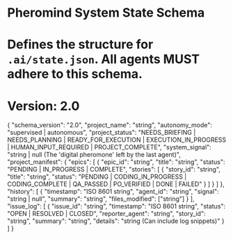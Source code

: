 # Pheromind System State Schema
# Defines the structure for `.ai/state.json`. All agents MUST adhere to this schema.
# Version: 2.0

{
  "schema_version": "2.0",
  "project_name": "string",
  "autonomy_mode": "supervised | autonomous",
  "project_status": "NEEDS_BRIEFING | NEEDS_PLANNING | READY_FOR_EXECUTION | EXECUTION_IN_PROGRESS | HUMAN_INPUT_REQUIRED | PROJECT_COMPLETE",
  "system_signal": "string | null (The 'digital pheromone' left by the last agent)",
  "project_manifest": {
    "epics": [
      {
        "epic_id": "string",
        "title": "string",
        "status": "PENDING | IN_PROGRESS | COMPLETE",
        "stories": [
          {
            "story_id": "string",
            "title": "string",
            "status": "PENDING | CODING_IN_PROGRESS | CODING_COMPLETE | QA_PASSED | PO_VERIFIED | DONE | FAILED"
          }
        ]
      }
    ]
  },
  "history": [
    {
      "timestamp": "ISO 8601 string",
      "agent_id": "string",
      "signal": "string | null",
      "summary": "string",
      "files_modified": ["string"]
    }
  ],
  "issue_log": [
    {
      "issue_id": "string",
      "timestamp": "ISO 8601 string",
      "status": "OPEN | RESOLVED | CLOSED",
      "reporter_agent": "string",
      "story_id": "string",
      "summary": "string",
      "details": "string (Can include log snippets)"
    }
  ]
}
